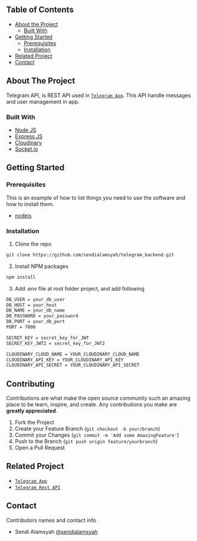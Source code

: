 <!-- TABLE OF CONTENTS -->
## Table of Contents

* [About the Project](#about-the-project)
  * [Built With](#built-with)
* [Getting Started](#getting-started)
  * [Prerequisites](#prerequisites)
  * [Installation](#installation)
* [Related Project](#related-project-backend)
* [Contact](#contact)



<!-- ABOUT THE PROJECT -->
## About The Project


Telegram API, is REST API used in [`Telegram App`](https://telegram-chat-apps.vercel.app/). This API handle messages and user management in app. 

### Built With

* [Node JS](https://nodejs.org/en/docs/)
* [Express JS](https://expressjs.com/)
* [Cloudinary](https://cloudinary.com/)
* [Socket.io](https://socket.io/)


<!-- GETTING STARTED -->
## Getting Started

### Prerequisites

This is an example of how to list things you need to use the software and how to install them.

* [nodejs](https://nodejs.org/en/download/)

### Installation

1. Clone the repo
```sh
git clone https://github.com/sendialamsyah/telegram_backend.git
```
2. Install NPM packages
```sh
npm install
```
3. Add .env file at root folder project, and add following
```sh
DB_USER = your_db_user
DB_HOST = your_host
DB_NAME = your_db_name
DB_PASSWORD = your_password
DB_PORT = your_db_port
PORT = 7000

SECRET_KEY = secret_key_for_JWT
SECRET_KEY_JWT2 = secret_key_for_JWT2

CLOUDINARY_CLOUD_NAME = YOUR_CLOUDINARY_CLOUD_NAME
CLOUDINARY_API_KEY = YOUR_CLOUDINARY_API_KEY 
CLOUDINARY_API_SECRET = YOUR_CLOUDINARY_API_SECRET

```




<!-- CONTRIBUTING -->
## Contributing

Contributions are what make the open source community such an amazing place to be learn, inspire, and create. Any contributions you make are **greatly appreciated**.

1. Fork the Project
2. Create your Feature Branch (`git checkout -b your/branch`)
3. Commit your Changes (`git commit -m 'Add some AmazingFeature'`)
4. Push to the Branch (`git push origin feature/yourbranch`)
5. Open a Pull Request



## Related Project
* [`Telegram App`](https://telegram-chat-apps.vercel.app/)
* [`Telegram Rest API`](https://telegram-chat-apps.herokuapp.com/)


<!-- CONTACT -->
## Contact

Contributors names and contact info

* Sendi Alamsyah [@sendialamsyah](https://github.com/sendialamsyah)
